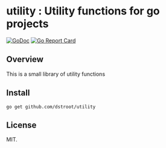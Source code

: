 # utility : Utility functions for go projects

[![GoDoc](https://godoc.org/github.com/dstroot/utility?status.svg)](https://godoc.org/github.com/dstroot/utility)
[![Go Report Card](https://goreportcard.com/badge/github.com/dstroot/utility)](https://goreportcard.com/report/github.com/dstroot/utility)

## Overview 

This is a small library of utility functions 

## Install

```
go get github.com/dstroot/utility
```

## License

MIT.
